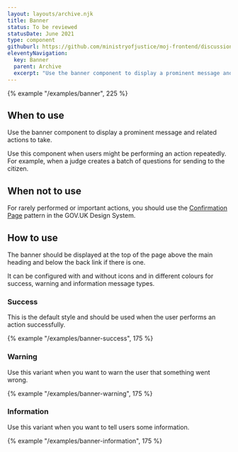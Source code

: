 ```yaml
---
layout: layouts/archive.njk
title: Banner
status: To be reviewed
statusDate: June 2021
type: component
githuburl: https://github.com/ministryofjustice/moj-frontend/discussions/835
eleventyNavigation:
  key: Banner
  parent: Archive
  excerpt: "Use the banner component to display a prominent message and related actions to take."
---
```


{% example "/examples/banner", 225 %}

## When to use

Use the banner component to display a prominent message and related actions to take.

Use this component when users might be performing an action repeatedly. For example, when a judge creates a batch of questions for sending to the citizen.

## When not to use

For rarely performed or important actions, you should use the [Confirmation Page](https://design-system.service.gov.uk/patterns/confirmation-pages/) pattern in the GOV.UK Design System.

## How to use

The banner should be displayed at the top of the page above the main heading and below the back link if there is one.

It can be configured with and without icons and in different colours for success, warning and information message types.

### Success

This is the default style and should be used when the user performs an action successfully.

{% example "/examples/banner-success", 175 %}

### Warning

Use this variant when you want to warn the user that something went wrong.

{% example "/examples/banner-warning", 175 %}

### Information

Use this variant when you want to tell users some information.

{% example "/examples/banner-information", 175 %}
